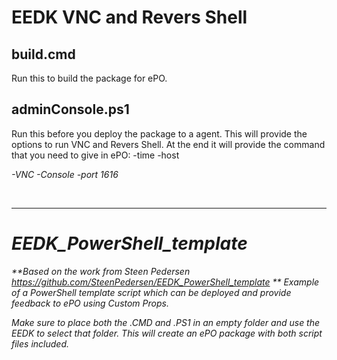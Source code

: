 # EEDK VNC and Revers Shell 
## build.cmd 
Run this to build the package for ePO.

## adminConsole.ps1
Run this before you deploy the package to a agent. This will provide the options to run VNC and Revers Shell. 
At the end it will provide the command that you need to give in ePO:
-time <minutes> -host <address> -VNC -Console -port 1616
<!-- blank line -->
<br>
<!-- blank line -->

----

# EEDK_PowerShell_template
**Based on the work from Steen Pedersen https://github.com/SteenPedersen/EEDK_PowerShell_template **
Example of a PowerShell template script which can be deployed and provide feedback to ePO using Custom Props.

Make sure to place both the .CMD and .PS1 in an empty folder and use the EEDK to select that folder.
This will create an ePO package with both script files included.
